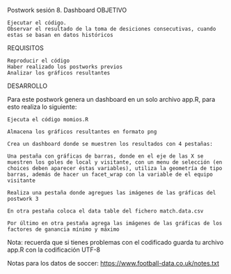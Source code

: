 Postwork sesión 8. Dashboard
OBJETIVO

    Ejecutar el código.
    Observar el resultado de la toma de desiciones consecutivas, cuando estas se basan en datos históricos

REQUISITOS

    Reproducir el código
    Haber realizado los postworks previos
    Analizar los gráficos resultantes

DESARROLLO

Para este postwork genera un dashboard en un solo archivo app.R, para esto realiza lo siguiente:

    Ejecuta el código momios.R

    Almacena los gráficos resultantes en formato png

    Crea un dashboard donde se muestren los resultados con 4 pestañas:

    Una pestaña con gráficas de barras, donde en el eje de las X se muestren los goles de local y visitante, con un menu de selección (en choices deben aparecer éstas variables), utiliza la geometría de tipo barras, además de hacer un facet_wrap con la variable de el equipo visitante

    Realiza una pestaña donde agregues las imágenes de las gráficas del postwork 3

    En otra pestaña coloca el data table del fichero match.data.csv

    Por último en otra pestaña agrega las imágenes de las gráficas de los factores de ganancia mínimo y máximo

Nota: recuerda que si tienes problemas con el codificado guarda tu archivo app.R con la codificación UTF-8

Notas para los datos de soccer: https://www.football-data.co.uk/notes.txt
